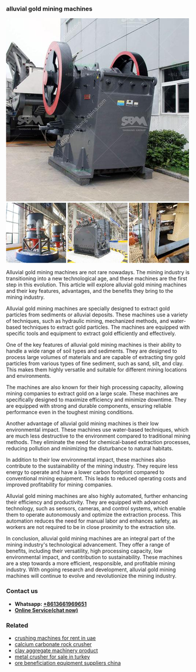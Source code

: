 <h3>alluvial gold mining machines</h3><img src='1708497205.jpg' alt=''><p>Alluvial gold mining machines are not rare nowadays. The mining industry is transitioning into a new technological age, and these machines are the first step in this evolution. This article will explore alluvial gold mining machines and their key features, advantages, and the benefits they bring to the mining industry.</p><p>Alluvial gold mining machines are specially designed to extract gold particles from sediments or alluvial deposits. These machines use a variety of techniques, such as hydraulic mining, mechanized methods, and water-based techniques to extract gold particles. The machines are equipped with specific tools and equipment to extract gold efficiently and effectively.</p><p>One of the key features of alluvial gold mining machines is their ability to handle a wide range of soil types and sediments. They are designed to process large volumes of materials and are capable of extracting tiny gold particles from various types of fine sediment, such as sand, silt, and clay. This makes them highly versatile and suitable for different mining locations and environments.</p><p>The machines are also known for their high processing capacity, allowing mining companies to extract gold on a large scale. These machines are specifically designed to maximize efficiency and minimize downtime. They are equipped with strong and durable components, ensuring reliable performance even in the toughest mining conditions.</p><p>Another advantage of alluvial gold mining machines is their low environmental impact. These machines use water-based techniques, which are much less destructive to the environment compared to traditional mining methods. They eliminate the need for chemical-based extraction processes, reducing pollution and minimizing the disturbance to natural habitats.</p><p>In addition to their low environmental impact, these machines also contribute to the sustainability of the mining industry. They require less energy to operate and have a lower carbon footprint compared to conventional mining equipment. This leads to reduced operating costs and improved profitability for mining companies.</p><p>Alluvial gold mining machines are also highly automated, further enhancing their efficiency and productivity. They are equipped with advanced technology, such as sensors, cameras, and control systems, which enable them to operate autonomously and optimize the extraction process. This automation reduces the need for manual labor and enhances safety, as workers are not required to be in close proximity to the extraction site.</p><p>In conclusion, alluvial gold mining machines are an integral part of the mining industry's technological advancement. They offer a range of benefits, including their versatility, high processing capacity, low environmental impact, and contribution to sustainability. These machines are a step towards a more efficient, responsible, and profitable mining industry. With ongoing research and development, alluvial gold mining machines will continue to evolve and revolutionize the mining industry.</p><h3>Contact us</h3><ul><li><strong>Whatsapp:&nbsp;<a href="https://wa.me/8613661969651">+8613661969651</a></strong></li><li><a href="https://swt.shibang-china.com/?git&amp;zhl&amp;alluvial gold mining machines"><strong>Online Service(chat now)</strong></a></li></ul><h3>Related</h3><ul><li><a href='crushing machines for rent in uae.md'>crushing machines for rent in uae</a></li><li><a href='calcium carbonate rock crusher.md'>calcium carbonate rock crusher</a></li><li><a href='clay aggregate machinery product.md'>clay aggregate machinery product</a></li><li><a href='metal crusher for sale in turkey.md'>metal crusher for sale in turkey</a></li><li><a href='ore beneficiation equipment suppliers china.md'>ore beneficiation equipment suppliers china</a></li></ul>